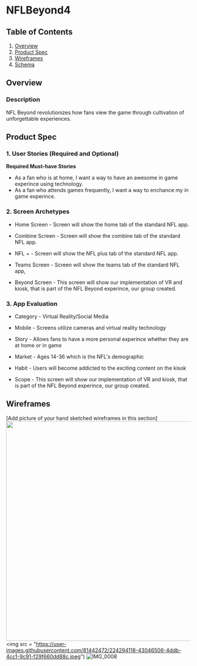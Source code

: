 # NFLBeyond4

## Table of Contents
1. [Overview](#Overview)
1. [Product Spec](#Product-Spec)
1. [Wireframes](#Wireframes)
2. [Schema](#Schema)

## Overview
### Description
NFL Beyond revolutionizes how fans view the game through cultivation of unforgettable experiences.
 

## Product Spec

### 1. User Stories (Required and Optional)

**Required Must-have Stories**

* As a fan who is at home, I want a way to have an awesome in game experince using technology. 
* As a fan who attends games frequently, I want a way to enchance my in game experince. 


### 2. Screen Archetypes

* Home Screen - Screen will show the home tab of the standard NFL app.
   
 * Combine Screen - Screen will show the combine tab of the standard NFL app.
 
* NFL + - Screen will show the NFL plus tab of the standard NFL app.
   
 * Teams Screen - Screen will show the teams tab of the standard NFL app,
 
* Beyond Screen - This screen will show our implementation of VR and kiosk, that is part of the NFL Beyond experince, our group created. 
   

### 3. App Evaluation 

* Category - Virtual Reality/Social Media 
   
 * Mobile - Screens utilize cameras and virtual reality technology
 
* Story - Allows fans to have a more personal experince whether they are at home or in game
   
 * Market - Ages 14-36 which is the NFL's demographic
 
* Habit - Users will become addicted to the exciting content on the kisok

* Scope - This screen will show our implementation of VR and kiosk, that is part of the NFL Beyond experince, our group created.

## Wireframes
[Add picture of your hand sketched wireframes in this section]
<img src="https://recordit.co/1obdLmjTMn.gif" width=600>
<img src = "https://user-images.githubusercontent.com/81442472/224294118-43046506-4ddb-4cc1-9c91-f29f660dd88c.jpeg")
![IMG_0008](https://user-images.githubusercontent.com/81442472/224294315-176e85e1-994c-4004-b14d-1c7fff56617c.jpeg)

